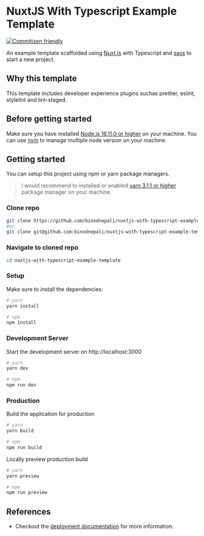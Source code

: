 # NuxtJS With Typescript Example Template

[![Commitizen friendly](https://img.shields.io/badge/commitizen-friendly-brightgreen.svg)](http://commitizen.github.io/cz-cli/)

An example template scaffolded using [Nuxt.js](https://v3.nuxtjs.org) with Typescript and [sass](https://sass-lang.com/) to start a new project.

## Why this template

This template includes developer experience plugins suchas prettier, eslint, stylelint and lint-staged.

## Before getting started

Make sure you have installed [Node.js 16.11.0 or higher](https://nodejs.org/en/) on your machine. You can use [nvm](https://github.com/nvm-sh/nvm) to manage multiple node version on your machine.

## Getting started

You can setup this project using npm or yarn package managers.

> I would recommend to installed or enabled [yarn 3.1.1 or higher](https://yarnpkg.com/getting-started) package manager on your machine.

### Clone repo

```bash
git clone https://github.com/binodnepali/nuxtjs-with-typescript-example-template.git
#or
git clone git@github.com:binodnepali/nuxtjs-with-typescript-example-template.git
```

### Navigate to cloned repo

```bash
cd nuxtjs-with-typescript-example-template
```

### Setup

Make sure to install the dependencies:

```bash
# yarn
yarn install

# npm
npm install
```

### Development Server

Start the development server on http://localhost:3000

```bash
# yarn
yarn dev

# npm
npm run dev
```

### Production

Build the application for production

```bash
# yarn
yarn build

# npm
npm run build
```

Locally preview production build

```bash
# yarn
yarn preview

# npm
npm run preview
```

## References

* Checkout the [deployment documentation](https://v3.nuxtjs.org/guide/deploy/presets) for more information.
